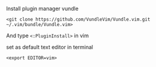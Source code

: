 Install plugin manager vundle

`<git clone https://github.com/VundleVim/Vundle.vim.git ~/.vim/bundle/Vundle.vim>`

And type `<:PluginInstall>` in vim

set as default text editor in terminal

`<export EDITOR=vim>`
